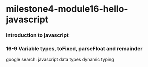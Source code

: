 # milestone4-module16-hello-javascript
### introduction to javascript

### 16-9 Variable types, toFixed, parseFloat and remainder

google search: javascript data types 
dynamic typing